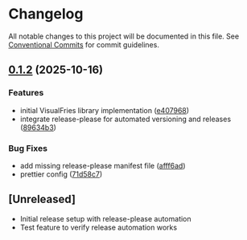 # Changelog

All notable changes to this project will be documented in this file. See [Conventional Commits](https://conventionalcommits.org) for commit guidelines.

## [0.1.2](https://github.com/ContentFries/visualfries/compare/visualfries-v0.1.1...visualfries-v0.1.2) (2025-10-16)


### Features

* initial VisualFries library implementation ([e407968](https://github.com/ContentFries/visualfries/commit/e4079687d1c680190a80e8fa5ec046b86dabe9de))
* integrate release-please for automated versioning and releases ([89634b3](https://github.com/ContentFries/visualfries/commit/89634b3701f6fbdcee0363b3416595998fe54724))


### Bug Fixes

* add missing release-please manifest file ([afff6ad](https://github.com/ContentFries/visualfries/commit/afff6ada7a69af69f754eed1cccc79ae8507e4de))
* prettier config ([71d58c7](https://github.com/ContentFries/visualfries/commit/71d58c796389ab7a3a9df083d715311d29c3542b))

## [Unreleased]

- Initial release setup with release-please automation
- Test feature to verify release automation works
